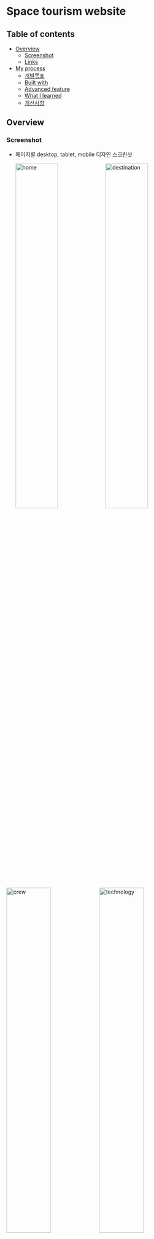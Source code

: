 # Space tourism website

## Table of contents

- [Overview](#overview)
  - [Screenshot](#screenshot)
  - [Links](#links)
- [My process](#my-process)
  - [개발목표](#개발목표)
  - [Built with](#built-with)
  - [Advanced feature](#Advanced-feature)
  - [What I learned](#what-i-learned)
  - [개선사항](#개선사항)

## Overview

### Screenshot

- 페이지별 desktop, tablet, mobile 디자인 스크린샷

  <img src="https://user-images.githubusercontent.com/94341508/196621956-588b2914-8551-4b82-a8b8-2ceda69d1537.png" alt="home" width="48%" />
  <img src="https://user-images.githubusercontent.com/94341508/196621990-99dd2b4c-f538-4ec7-a465-25d2607f5b04.png" alt="destination" width="48%" />

<img src="https://user-images.githubusercontent.com/94341508/196622016-1a5cf4a0-b320-4d60-bf0b-5239ffec2da3.png" alt="crew" width="48%" /><img src="https://user-images.githubusercontent.com/94341508/196622032-8a4c0d67-650e-4a7d-b9cd-7f4a820ffe23.png" alt="technology" width="48%" />

### Links

- Go to Repository: [Github Repository](https://github.com/sagekim6/Space-tourism.git)
- Live Site URL: [url]()

## My process

### 개발목표

- 리액트 라우터를 이용한 페이지 이동 구현
- aria 속성과 tab을 이용한 높은 접근성
- 모바일 퍼스트 디자인과 반응형 웹 디자인 구현

### Built with

- Semantic HTML5 markup
- Scss
- Styled-component
- Flexbox
- Grid
- Media query
- [React](https://reactjs.org/)

### Advanced feature

#### 1. React-router를 사용한 페이지 이동

![router](https://user-images.githubusercontent.com/94341508/196963300-87d89558-312b-40a5-9333-165fa86bfbc3.gif)

**1-1.** App 컴포넌트에서 URL 경로를 지정하였습니다.

```javascript
import { BrowserRouter, Routes, Route } from "react-router-dom";
import "./style/app.scss";
import data from "./data.json";
// Pages
import Home from "./pages/Home";
import Crew from "./pages/Crew";
import Destination from "./pages/Destination";
import Technology from "./pages/Technology";

function App() {
  return (
    <>
      <a href="#content" className="skip-to-content">
        skip to content
      </a>
      <BrowserRouter>
        <Routes>
          <Route path="/" element={<Home />} />
          <Route path="/destinations/" element={<Destination data={data} />} />
          <Route path="/crews/" element={<Crew data={data} />} />
          <Route path="/technologies/" element={<Technology data={data} />} />
        </Routes>
      </BrowserRouter>
    </>
  );
}

export default App;
```

**1-2.** Header.js에서 `Link` 컴포넌트를 사용해 클릭 시 해당 페이지로 이동합니다.

```javascript
import { Link } from "react-router-dom";

const Header = () => {
  // other code...

  return (
    <header className="Header">
      {/*
        ...other code... 
       */}
      <nav>
        <ul id="Primary-nav" className="Primary-nav" data-visible="false">
          <li>
            <Link to="/">
              <span aria-hidden="true">00</span>HOME
            </Link>
          </li>
          <li>
            <Link to="/destinations/">
              <span aria-hidden="true">01</span>DESTINATION
            </Link>
          </li>
          <li>
            <Link to="/crews/">
              <span aria-hidden="true">02</span>CREW
            </Link>
          </li>
          <li>
            <Link to="/technologies/">
              <span aria-hidden="true">03</span>TECHNOLOGY
            </Link>
          </li>
        </ul>
      </nav>
    </header>
  );
};

export default memo(Header);
```

#### 2. Skip-to-content 링크

- 키보드를 사용하는 사용자가 내비게이션을 스킵하고 바로 본문으로 건너뛸 수 있게 `Skip-to-content` 링크를 구현하여 좀 더 자유롭게 페이지를 돌아다닐 수 있도록 하였습니다.

![skip-to-content](https://user-images.githubusercontent.com/94341508/196963714-d7e263cc-7148-48c4-b0e1-2d17517d36aa.gif)

```javascript
import { BrowserRouter, Routes, Route } from "react-router-dom";
import "./style/app.scss";
import data from "./data.json";
// Pages
import Home from "./pages/Home";
import Crew from "./pages/Crew";
import Destination from "./pages/Destination";
import Technology from "./pages/Technology";

function App() {
  return (
    <>
      {/* 본문 바로 가기 */}
      <a href="#content" className="skip-to-content">
        skip to content
      </a>
      <BrowserRouter>
        <Routes>
          <Route path="/" element={<Home />} />
          <Route path="/destinations/" element={<Destination data={data} />} />
          <Route path="/crews/" element={<Crew data={data} />} />
          <Route path="/technologies/" element={<Technology data={data} />} />
        </Routes>
      </BrowserRouter>
    </>
  );
}

export default App;
```

#### 3. 높은 접근성

**3-1.** `sr-only` 사용

부트스트랩의 `sr-only`클래스를 믹스인으로 정의하여 웹 접근성을 높였습니다.

```css
// screen reader only
@mixin sr-only {
  position: absolute;
  width: 1px;
  height: 1px;
  padding: 0;
  margin: -1px;
  overflow: hidden;
  border: 0;
  clip: rect(0, 0, 0, 0);
  white-space: nowrap;
}
```

**3-2.** `WAI-ARIA` 사용

어떤 버튼이 클릭 되었는지 알려주기 위해 `aria-selected` 속성을 추가하였습니다. `handleSelected` 함수로 클릭 된 버튼에만 속성값이 `true`로 변경되고 나머지는 `false`가 됩니다.

```javascript
<div role={"tablist"} onClick={handleSelected} className="Destination-list">
  <button role="tab" aria-selected="true" data-planet="Moon">
    <span>Moon</span>
    Moon
  </button>
  <button role="tab" aria-selected="false" data-planet="Mars">
    <span>Mars</span>
    Mars
  </button>
  <button role="tab" aria-selected="false" data-planet="Europa">
    <span>Europa</span>
    Europa
  </button>
  <button role="tab" aria-selected="false" data-planet="Titan">
    <span>Titan</span>
    Titan
  </button>
</div>
```

### What I learned

#### 1. `<picture>` 태그

Technology 컴포넌트에서 mobile과 tablet 크기에서 사용되는 이미지와 desktop에서 사용되는 이미지가 달랐습니다.  
어떻게 하면 이 부분을 구현할 수 있을까 고민하면서 여러 가지를 검색하다가 `<picture>` 태그를 발견하였습니다. 처음 보는 태그였고 이름에서 이미지와 관련된 태그이지 않을까 유추하였습니다. 알아보니 현재 상황과 잘 맞는 태그인 것 같아 시도해보니 원하는 데로 잘 동작하였습니다.

디스플레이 크기가 45em 이상이면 `<source>` 요소의 이미지가 나오고 아니라면 `<img>` 요소의 이미지가 나오게 됩니다.

```javascript
<picture>
  <source srcset="{changeTechImage()[1]}" media="(min-width: 45em)" />
  <img src="{changeTechImage()[0]}" alt="{currentStep[0].name}" />
</picture>
```

### 개선사항

1. 배경 이미지가 렌더링 되는 속도 향상하기
